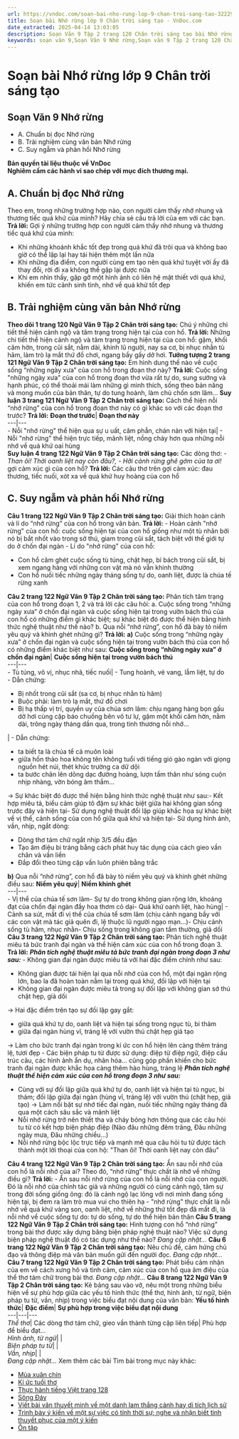 ```yaml
---
url: https://vndoc.com/soan-bai-nho-rung-lop-9-chan-troi-sang-tao-322290
title: Soạn bài Nhớ rừng lớp 9 Chân trời sáng tạo - VnDoc.com
date_extracted: 2025-04-14 13:03:05
description: Soạn Văn 9 Tập 2 trang 120 Chân trời sáng tạo bài Nhớ rừng gồm phần trả lời chi tiết, đầy đủ, bám sát các câu hỏi, yêu cầu trong SGK (chỉ có trên VnDoc). Mời các bạn tham khảo.
keywords: soạn văn 9,Soạn Văn 9 Nhớ rừng,Soạn văn 9 Tập 2 trang 120 Chân trời sáng tạo,Nhớ rừng lớp 9 Chân trời sáng tạo,Nhớ rừng trang 120 lớp 9,Soạn Văn 9 Nhớ rừng Chân trời sáng tạo,văn 9,ngữ văn 9,soạn văn 9 chân trời sáng tạo,soạn văn 9 tập 2,giải văn 9,soạn ngữ văn 9,giải ngữ văn 9,giải sgk ngữ văn 9
---
```


# Soạn bài Nhớ rừng lớp 9 Chân trời sáng tạo
## **Soạn Văn 9 Nhớ rừng**
  * A. Chuẩn bị đọc Nhớ rừng
  * B. Trải nghiệm cùng văn bản Nhớ rừng
  * C. Suy ngẫm và phản hồi Nhớ rừng

**Bản quyền tài liệu thuộc về VnDoc**  
**Nghiêm cấm các hành vi sao chép với mục đích thương mại.**
## **A. Chuẩn bị đọc Nhớ rừng**
Theo em, trong những trường hợp nào, con người cảm thấy nhớ nhung và thương tiếc quá khứ của mình? Hãy chia sẻ câu trả lời của em với các bạn.
**Trả lời:**
Gợi ý những trường hợp con người cảm thấy nhớ nhung và thương tiếc quá khứ của mình:
  * Khi những khoảnh khắc tốt đẹp trong quá khứ đã trôi qua và không bao giờ có thể lặp lại hay tái hiện thêm một lần nữa
  * Khi những địa điểm, con người cùng em tạo nên quá khứ tuyệt vời ấy đã thay đổi, rời đi xa không thể gặp lại được nữa
  * Khi em nhìn thấy, gặp gỡ một hình ảnh có liên hệ mật thiết với quá khứ, khiến em tức cảnh sinh tình, nhớ về quá khứ tốt đẹp

## **B. Trải nghiệm cùng văn bản Nhớ rừng**
**Theo dõi 1 trang 120 Ngữ Văn 9 Tập 2 Chân trời sáng tạo:** Chú ý những chi tiết thể hiện cảnh ngộ và tâm trạng trong hiện tại của con hổ.
**Trả lời:**
Những chi tiết thể hiện cảnh ngộ và tâm trạng trong hiện tại của con hổ: gậm, khối căm hờn, trong cũi sắt, nằm dài, khinh lũ người, nay sa cơ, bị nhục nhằn tù hãm, làm trò lạ mắt thứ đồ chơi, ngang bầy gấy dở hơi.
**Tưởng tượng 2 trang 121 Ngữ Văn 9 Tập 2 Chân trời sáng tạo:** Em hình dung thế nào về cuộc sống “những ngày xưa” của con hổ trong đoạn thơ này?
**Trả lời:**
Cuộc sống "những ngày xưa" của con hổ trong đoạn thơ vừa rất tự do, sung sướng và hạnh phúc, có thể thoải mái làm những gì mình thích, sống theo bản năng và mong muốn của bản thân, tự do tung hoành, làm chủ chốn sơn lâm...
**Suy luận 3 trang 121 Ngữ Văn 9 Tập 2 Chân trời sáng tạo:** Cách thể hiện nỗi “nhớ rừng” của con hổ trong đoạn thơ này có gì khác so với các đoạn thơ trước?
**Trả lời:**
**Đoạn thơ trước**| **Đoạn thơ này**  
---|---  
\- Nỗi "nhớ rừng" thể hiện qua sự u uất, căm phẫn, chán nản với hiện tại| \- Nỗi "nhớ rừng" thể hiện trực tiếp, mãnh liệt, nồng cháy hơn qua những nỗi nhớ về quá khứ oai hùng  
**Suy luận 4 trang 122 Ngữ Văn 9 Tập 2 Chân trời sáng tạo:** Các dòng thơ: _\- Than ôi\! Thời oanh liệt nay còn đâu?, - Hỡi cảnh rừng ghê gớm của ta ơi\!_ gợi cảm xúc gì của con hổ?
**Trả lời:**
Các câu thơ trên gợi cảm xúc: đau thương, tiếc nuối, xót xa về quá khứ huy hoàng của con hổ
## **C. Suy ngẫm và phản hồi Nhớ rừng**
**Câu 1 trang 122 Ngữ Văn 9 Tập 2 Chân trời sáng tạo:** Giải thích hoàn cảnh và lí do “nhớ rừng” của con hổ trong văn bản.
**Trả lời:**
\- Hoàn cảnh "nhớ rừng" của con hổ: cuộc sống hiện tại của con hổ giống như một tù nhân bởi nó bị bắt nhốt vào trong sở thú, giam trong cũi sắt, tách biệt với thế giới tự do ở chốn đại ngàn
\- Lí do "nhớ rừng" của con hổ:
  * Con hổ căm ghét cuộc sống tù túng, chật hẹp, bí bách trong cũi sắt, bị xem ngang hàng với những con vật mà nó vẫn khinh thường
  * Con hổ nuối tiếc những ngày tháng sống tự do, oanh liệt, được là chúa tế rừng xanh

**Câu 2 trang 122 Ngữ Văn 9 Tập 2 Chân trời sáng tạo:** Phân tích tâm trạng của con hổ trong đoạn 1, 2 và trả lời các câu hỏi:
a. Cuộc sống trong “những ngày xưa” ở chốn đại ngàn và cuộc sống hiện tại trong vườn bách thú của con hổ có những điểm gì khác biệt; sự khác biệt đó được thể hiện bằng hình thức nghệ thuật như thế nào?
b. Qua nỗi “nhớ rừng”, con hổ đã bày tỏ niềm yêu quý và khinh ghét những gì?
**Trả lời:**
**a\)** Cuộc sống trong “những ngày xưa” ở chốn đại ngàn và cuộc sống hiện tại trong vườn bách thú của con hổ có những điểm khác biệt như sau:
**Cuộc sống trong “những ngày xưa” ở chốn đại ngàn**| **Cuộc sống hiện tại trong vườn bách thú**  
---|---  
\- Tù túng, vô vị, nhục nhã, tiếc nuối| \- Tung hoành, vẻ vang, lẫm liệt, tự do  
\- Dẫn chứng:
  * Bị nhốt trong cũi sắt \(sa cơ, bị nhục nhằn tù hãm\)
  * Buộc phải: làm trò lạ mắt, thứ đồ chơi
  * Bị hạ thấp vị trí, quyền uy của chúa sơn lâm: chịu ngang hàng bọn gấu dở hơi cùng cặp báo chuồng bên vô tư lự, gặm một khối căm hờn, nằm dài, trông ngày tháng dần qua, trong tình thương nỗi nhớ...

| \- Dẫn chứng:
  * ta biết ta là chúa tể cả muôn loài
  * giữa hốn thảo hoa không tên không tuổi với tiếng gió gào ngàn với giọng nguồn hét núi, thét khúc trường ca dữ dội
  * ta bước chân lên dõng dạc đường hoàng, lượn tấm thân như sóng cuộn nhịp nhàng, vờn bóng âm thầm...

→ Sự khác biệt đó được thể hiện bằng hình thức nghệ thuật như sau:\- Kết hợp miêu tả, biểu cảm giúp tô đậm sự khác biệt giữa hai không gian sống trước đây và hiện tại\- Sử dụng nghệ thuật đối lập giúp khắc họa sự khác biệt về vị thể, cảnh sống của con hổ giữa quá khứ và hiện tại\- Sử dụng hình ảnh, vần, nhịp, ngắt dòng:
  * Dòng thơ tám chữ ngắt nhịp 3/5 đều đặn
  * Tạo âm điệu bi tráng bằng cách phát huy tác dụng của cách gieo vần chân và vần liền
  * Đắp đổi theo từng cặp vần luôn phiên bằng trắc

**b\)** Qua nỗi “nhớ rừng”, con hổ đã bày tỏ niềm yêu quý và khinh ghét những điều sau:
**Niềm yêu quý**| **Niềm khinh ghét**  
---|---  
\- Vị thể của chúa tế sơn lâm\- Sự tự do trong không gian rộng lớn, khoáng đạt của chốn đại ngàn đầy hoa thơm cỏ dại\- Quá khứ oanh liệt, hào hùng| \- Cảnh sa sút, mất đi vị thế của chúa tể sơm lâm \(chịu cảnh ngang bầy với các con vật mà tác giả quên đi, lệ thuộc lũ người ngạo mạn...\)\- Chịu cảnh sống tù hãm, nhục nhằn\- Chịu sống trong không gian tầm thường, giả dối  
**Câu 3 trang 122 Ngữ Văn 9 Tập 2 Chân trời sáng tạo:** Phân tích nghệ thuật miêu tả bức tranh đại ngàn và thể hiện cảm xúc của con hổ trong đoạn 3.
**Trả lời:**
_**Phân tích nghệ thuật miêu tả bức tranh đại ngàn trong đoạn 3 như sau:**_
\- Không gian đại ngàn được miêu tả với hai đặc điểm chính như sau:
  * Không gian được tái hiện lại qua nỗi nhớ của con hổ, một đại ngàn rộng lớn, bao la đã hoàn toàn nằm lại trong quá khứ, đối lập với hiện tại
  * Không gian đại ngàn được miêu tả trong sự đối lập với không gian sở thú chật hẹp, giả dối

→ Hai đặc điểm trên tạo sự đối lập gay gắt:
  * giữa quá khứ tự do, oanh liệt và hiện tại sống trong ngục tù, bi thảm
  * giữa đại ngàn hùng vĩ, tráng lệ với vườn thú chật hẹp giả tạo

→ Làm cho bức tranh đại ngàn trong kí ức con hổ hiện lên càng thêm tráng lệ, tươi đẹp
\- Các biện pháp tu từ được sử dụng: điệp từ điệp ngữ, điệp cấu trúc câu, các hình ảnh ẩn dụ, nhân hóa... cũng góp phần khiến cho bức tranh đại ngàn được khắc họa càng thêm hào hùng, tráng lệ
 _**Phân tích nghệ thuật thể hiện cảm xúc của con hổ trong đoạn 3 như sau:**_
  * Cùng với sự đối lập giữa quá khứ tự do, oanh liệt và hiện tại tù ngục, bi thảm; đối lập giữa đại ngàn \(hùng vĩ, tráng lệ\) với vườn thú \(chật hẹp, giả tạo\) → Làm nổi bật sự nhớ tiếc đại ngàn, nuối tiếc những ngày tháng đã qua một cách sâu sắc và mãnh liệt
  * Nỗi nhớ rừng trở nên thiết tha và cháy bỏng hơn thông qua các câu hỏi tu từ có kết hợp biện pháp điệp \(Nào đâu những đêm trăng, Đâu những ngày mưa, Đâu những chiều...\)
  * Nỗi nhớ rừng bộc lộc trực tiếp và mạnh mẽ qua câu hỏi tu từ được tách thành một lời thoại của con hộ: "Than ôi\! Thời oanh liệt nay còn đâu"

**Câu 4 trang 122 Ngữ Văn 9 Tập 2 Chân trời sáng tạo:** Ẩn sau nỗi nhớ của con hổ là nỗi nhớ của ai? Theo đó, “nhớ rừng” thực chất là nhớ về những điều gì?
**Trả lời:**
\- Ẩn sau nỗi nhớ rừng của con hổ là nỗi nhớ của con người. Đó là nỗi nhớ của chính tác giả và những người có cùng cảnh ngộ, tâm sự trong đời sống giống ông: đó là cảnh ngộ lạc lõng với nơi mình đang sống hiện tại, bị đem ra làm trò mua vui cho thiên hạ
\- "nhớ rừng" thực chất là nỗi nhớ về quá khứ vàng son, oanh liệt, nhớ về những thứ tốt đẹp đã mất đi, là nỗi nhớ về cuộc sống tự do: tự do sống, tự do thể hiện bản thân
**Câu 5 trang 122 Ngữ Văn 9 Tập 2 Chân trời sáng tạo:** Hình tượng con hổ “nhớ rừng” trong bài thơ được xây dựng băng biện pháp nghệ thuật nào? Việc sử dụng biện pháp nghệ thuật đó có tác dụng như thế nào?
_Đang cập nhật..._
**Câu 6 trang 122 Ngữ Văn 9 Tập 2 Chân trời sáng tạo:** Nêu chủ đề, cảm hứng chủ đạo và thông điệp mà văn bản muốn gửi đến người đọc.
_Đang cập nhật..._
**Câu 7 trang 122 Ngữ Văn 9 Tập 2 Chân trời sáng tạo:** Phát biểu cảm nhận của em về cách xưng hô và tình cảm, cảm xúc của con hổ qua âm điệu của thể thơ tám chữ trong bài thơ.
_Đang cập nhật..._
**Câu 8 trang 122 Ngữ Văn 9 Tập 2 Chân trời sáng tạo:** Kẻ bảng sau vào vở, nêu một trong những biểu hiện về sự phù hợp giữa các yếu tố hình thức \(thể thơ, hình ảnh, từ ngữ, biện pháp tu từ, vần, nhịp\) trong việc biểu đạt nội dung của văn bản:
**Yếu tố hình thức**| **Đặc điểm**| **Sự phù hợp trong việc biểu đạt nội dung**  
---|---|---  
 _Thể thơ_|  Các dòng thơ tám chữ, gieo vần thành từng cặp liên tiếp| Phù hợp để biểu đạt...  
_Hình ảnh, từ ngữ_| |   
 _Biện pháp tu từ_| |   
 _Vần, nhịp_| |   
 _Đang cập nhật..._
Xem thêm các bài Tìm bài trong mục này khác:
  * [Mùa xuân chín](</soan-bai-mua-xuan-chin-lop-9-chan-troi-sang-tao-322295>)
  * [Kí ức tuổi thơ](</soan-bai-ki-uc-tuoi-tho-lop-9-chan-troi-sang-tao-322297>)
  * [Thực hành tiếng Việt trang 128](</soan-bai-thuc-hanh-tieng-viet-trang-128-lop-9-tap-2-chan-troi-sang-tao-322299>)
  * [Sông Đáy](</soan-bai-song-day-lop-9-chan-troi-sang-tao-322305>)
  * [Viết bài văn thuyết minh về một danh lam thắng cảnh hay di tích lịch sử](</soan-bai-viet-bai-van-thuyet-minh-ve-mot-danh-lam-thang-canh-hay-di-tich-lich-su-lop-9-tap-2-chan-troi-sang-tao-322335>)
  * [Trình bày ý kiến về một sự việc có tính thời sự; nghe và nhận biết tình thuyết phục của một ý kiến](</soan-bai-trinh-bay-y-kien-ve-mot-su-viec-co-tinh-thoi-su-nghe-va-nhan-biet-tinh-thuyet-phuc-cua-mot-y-kien-lop-9-chan-troi-sang-tao-322340>)
  * [Ôn tập](</soan-bai-on-tap-trang-138-lop-9-tap-2-chan-troi-sang-tao-322345>)

